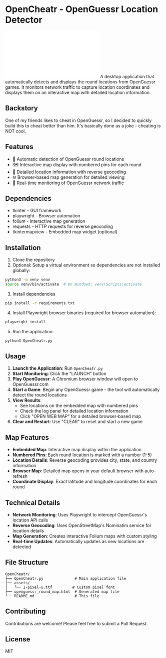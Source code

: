 # OpenCheatr - OpenGuessr Location Detector

![image](assets/I-pixel-u.ttf)
A desktop application that automatically detects and displays the round locations from OpenGuessr games. It monitors network traffic to capture location coordinates and displays them on an interactive map with detailed location information.

## Backstory

One of my friends likes to cheat in OpenGuessr, so I decided to quickly build this to cheat better than him. It's basically done as a joke - cheating is NOT cool.

## Features

- 🎯 Automatic detection of OpenGuessr round locations
- 🗺️ Interactive map display with numbered pins for each round
- 📍 Detailed location information with reverse geocoding
- 🌐 Browser-based map generation for detailed viewing
- 🔄 Real-time monitoring of OpenGuessr network traffic

## Dependencies

- tkinter - GUI framework
- playwright - Browser automation
- folium - Interactive map generation
- requests - HTTP requests for reverse geocoding
- tkintermapview - Embedded map widget (optional)

## Installation

1. Clone the repository
2. Optional: Setup a virtual environment so dependencies are not installed globally:

```bash
python3 -m venv venv
source venv/bin/activate  # On Windows: venv\Scripts\activate
```

3. Install dependencies

```bash
pip install -r requirements.txt
```

4. Install Playwright browser binaries (required for browser automation):

```bash
playwright install
```

5. Run the application:

```bash
python3 OpenCheatr.py
```

## Usage

1. **Launch the Application**: Run `OpenCheatr.py`
2. **Start Monitoring**: Click the "LAUNCH" button
3. **Play OpenGuessr**: A Chromium browser window will open to OpenGuessr.com
4. **Start a Game**: Begin any OpenGuessr game - the tool will automatically detect the round locations
5. **View Results**: 
   - See locations on the embedded map with numbered pins
   - Check the log panel for detailed location information
   - Click "OPEN WEB MAP" for a detailed browser-based map
6. **Clear and Restart**: Use "CLEAR" to reset and start a new game

## Map Features

- **Embedded Map**: Interactive map display within the application
- **Numbered Pins**: Each round location is marked with a number (1-5)
- **Location Details**: Reverse geocoding provides city, state, and country information
- **Browser Map**: Detailed map opens in your default browser with auto-refresh
- **Coordinate Display**: Exact latitude and longitude coordinates for each round

## Technical Details

- **Network Monitoring**: Uses Playwright to intercept OpenGuessr's location API calls
- **Reverse Geocoding**: Uses OpenStreetMap's Nominatim service for location details
- **Map Generation**: Creates interactive Folium maps with custom styling
- **Real-time Updates**: Automatically updates as new locations are detected

## File Structure

```
OpenCheatr/
├── OpenCheatr.py              # Main application file
├── assets/
│   └── I-pixel-u.ttf         # Custom pixel font
├── openguessr_round_map.html  # Generated map file
└── README.md                  # This file
```

## Contributing

Contributions are welcome!
Please feel free to submit a Pull Request.

## License

MIT
